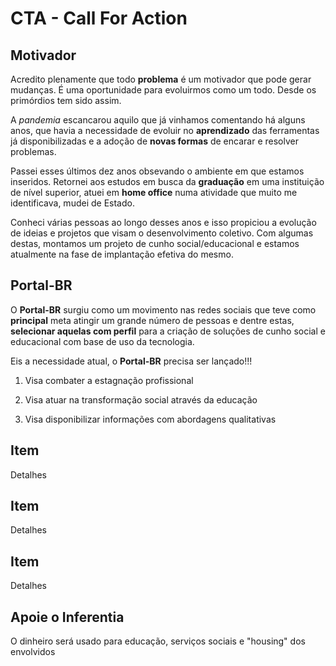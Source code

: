 # CTA - Call For Action

## Motivador

Acredito plenamente que todo **problema** é um motivador que pode gerar mudanças. É uma oportunidade para evoluirmos como um todo. Desde os primórdios tem sido assim.

A *pandemia* escancarou aquilo que já vinhamos comentando há alguns anos, que havia a necessidade de evoluir no **aprendizado** das ferramentas já disponibilizadas e a adoção de **novas formas** de encarar e resolver problemas.

Passei esses últimos dez anos obsevando o ambiente em que estamos inseridos. Retornei aos estudos em busca da **graduação** em uma instituição de nível superior, atuei em **home office** numa atividade que muito me identificava, mudei de Estado.

Conheci várias pessoas ao longo desses anos e isso propiciou a evolução de ideias e projetos que visam o desenvolvimento coletivo. Com algumas destas, montamos um projeto de cunho social/educacional e estamos atualmente na fase de implantação efetiva do mesmo.

## Portal-BR

O **Portal-BR** surgiu como um movimento nas redes sociais que teve como **principal** meta atingir um grande número de pessoas e dentre estas, **selecionar aquelas com perfil** para a criação de soluções de cunho social e educacional com base de uso da tecnologia. 

Eis a necessidade atual, o **Portal-BR** precisa ser lançado!!!

1. Visa combater a estagnação profissional

2. Visa atuar na transformação social através da educação

3. Visa disponibilizar informações com abordagens qualitativas

## Item

Detalhes

## Item

Detalhes
## Item

Detalhes

## Apoie o Inferentia

O dinheiro será usado para educação, serviços sociais e "housing" dos envolvidos
